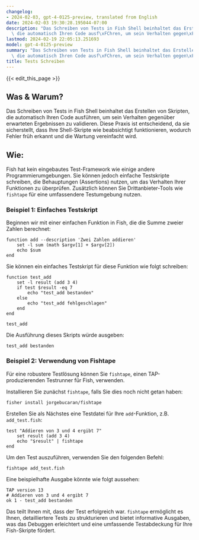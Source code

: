 ```yaml
---
changelog:
- 2024-02-03, gpt-4-0125-preview, translated from English
date: 2024-02-03 19:30:28.195044-07:00
description: "Das Schreiben von Tests in Fish Shell beinhaltet das Erstellen von Skripten,\
  \ die automatisch Ihren Code ausf\xFChren, um sein Verhalten gegen\xFCber erwarteten\u2026"
lastmod: 2024-02-19 22:05:13.251693
model: gpt-4-0125-preview
summary: "Das Schreiben von Tests in Fish Shell beinhaltet das Erstellen von Skripten,\
  \ die automatisch Ihren Code ausf\xFChren, um sein Verhalten gegen\xFCber erwarteten\u2026"
title: Tests Schreiben
---
```


{{< edit_this_page >}}

## Was & Warum?

Das Schreiben von Tests in Fish Shell beinhaltet das Erstellen von Skripten, die automatisch Ihren Code ausführen, um sein Verhalten gegenüber erwarteten Ergebnissen zu validieren. Diese Praxis ist entscheidend, da sie sicherstellt, dass Ihre Shell-Skripte wie beabsichtigt funktionieren, wodurch Fehler früh erkannt und die Wartung vereinfacht wird.

## Wie:

Fish hat kein eingebautes Test-Framework wie einige andere Programmierumgebungen. Sie können jedoch einfache Testskripte schreiben, die Behauptungen (Assertions) nutzen, um das Verhalten Ihrer Funktionen zu überprüfen. Zusätzlich können Sie Drittanbieter-Tools wie `fishtape` für eine umfassendere Testumgebung nutzen.

### Beispiel 1: Einfaches Testskript

Beginnen wir mit einer einfachen Funktion in Fish, die die Summe zweier Zahlen berechnet:

```fish
function add --description 'Zwei Zahlen addieren'
    set -l sum (math $argv[1] + $argv[2])
    echo $sum
end
```

Sie können ein einfaches Testskript für diese Funktion wie folgt schreiben:

```fish
function test_add
    set -l result (add 3 4)
    if test $result -eq 7
        echo "test_add bestanden"
    else
        echo "test_add fehlgeschlagen"
    end
end

test_add
```

Die Ausführung dieses Skripts würde ausgeben:

```
test_add bestanden
```

### Beispiel 2: Verwendung von Fishtape

Für eine robustere Testlösung können Sie `fishtape`, einen TAP-produzierenden Testrunner für Fish, verwenden.

Installieren Sie zunächst `fishtape`, falls Sie dies noch nicht getan haben:

```fish
fisher install jorgebucaran/fishtape
```

Erstellen Sie als Nächstes eine Testdatei für Ihre `add`-Funktion, z.B. `add_test.fish`:

```fish
test "Addieren von 3 und 4 ergibt 7"
    set result (add 3 4)
    echo "$result" | fishtape
end
```

Um den Test auszuführen, verwenden Sie den folgenden Befehl:

```fish
fishtape add_test.fish
```

Eine beispielhafte Ausgabe könnte wie folgt aussehen:

```
TAP version 13
# Addieren von 3 und 4 ergibt 7
ok 1 - test_add bestanden
```

Das teilt Ihnen mit, dass der Test erfolgreich war. `fishtape` ermöglicht es Ihnen, detailliertere Tests zu strukturieren und bietet informative Ausgaben, was das Debuggen erleichtert und eine umfassende Testabdeckung für Ihre Fish-Skripte fördert.

